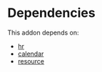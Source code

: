 # Dependencies

This addon depends on:

- [hr](https://github.com/bringout/oca-ocb-hr/tree/f98b49b539eee9e50a57b2cbab9546577b4c3681/odoo-bringout-oca-ocb-hr)
- [calendar](https://github.com/bringout/oca-ocb-technical/tree/823c95bfc5f4d48617544ec3cb80ffb889f07f55/odoo-bringout-oca-ocb-calendar)
- [resource](https://github.com/bringout/oca-ocb-core/tree/e9ca19c0c154b94934ea86258814c560c4e016f4/odoo-bringout-oca-ocb-resource)
